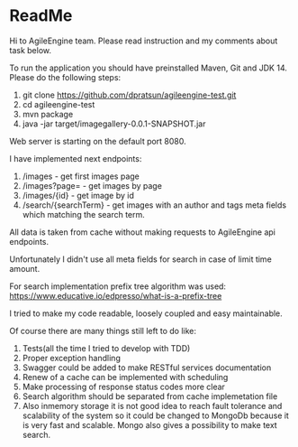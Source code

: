 # ReadMe

Hi to AgileEngine team. Please read instruction and my comments about task below.

To run the application you should have preinstalled Maven, Git and JDK 14.
Please do the following steps:
1. git clone https://github.com/dpratsun/agileengine-test.git
2. cd agileengine-test
3. mvn package
4. java -jar target/imagegallery-0.0.1-SNAPSHOT.jar

Web server is starting on the default port 8080.

I have implemented next endpoints:
1. /images - get first images page
2. /images?page= - get images by page
3. /images/{id} - get image by id
4. /search/{searchTerm} - get images with an author and tags meta fields which matching the search term.

All data is taken from cache without making requests to AgileEngine api endpoints.

Unfortunately I didn't use all meta fields for search in case of limit time amount.

For search implementation prefix tree algorithm was used:
https://www.educative.io/edpresso/what-is-a-prefix-tree  

I tried to make my code readable, loosely coupled and easy maintainable.

Of course there are many things still left to do like:
1. Tests(all the time I tried to develop with TDD) 
2. Proper exception handling
3. Swagger could be added to make RESTful services documentation
4. Renew of a cache can be implemented with scheduling
5. Make processing of response status codes more clear
6. Search algorithm should be separated from cache implemetation file
7. Also inmemory storage it is not good idea to reach fault tolerance and scalability 
of the system so it could be changed to MongoDb because it is very fast and scalable.
Mongo also gives a possibility to make text search.

